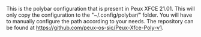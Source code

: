 This is the polybar configuration that is present in Peux XFCE 21.01. This will only copy the configuration to the "~/.config/polybar/" folder. You will have to manually configure the path according to your needs. The repository can be found at https://github.com/peux-os-sic/Peux-Xfce-Poly-v1.